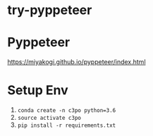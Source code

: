 # try-pyppeteer

# Pyppeteer

https://miyakogi.github.io/pyppeteer/index.html

# Setup Env

1. `conda create -n c3po python=3.6`
2. `source activate c3po`
3. `pip install -r requirements.txt`